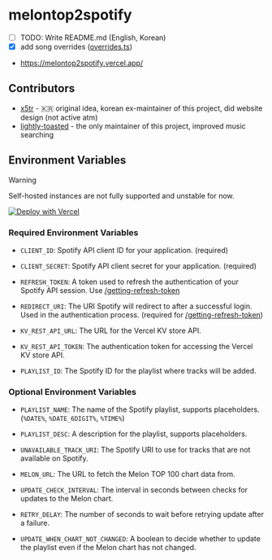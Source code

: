 # melontop2spotify
- [ ] TODO: Write README.md (English, Korean)
- [x] add song overrides ([overrides.ts](src/lib/server/overrides.ts))
- https://melontop2spotify.vercel.app/

## Contributors
- [x5tr](https://github.com/x5tr) - 🇰🇷 original idea, korean ex-maintainer of this project, did website design (not active atm)
- [lightly-toasted](https://github.com/lightly-toasted) - the only maintainer of this project, improved music searching

## Environment Variables
> [!WARNING]  
> Self-hosted instances are not fully supported and unstable for now.

[![Deploy with Vercel](https://vercel.com/button)](https://vercel.com/new/clone?repository-url=https%3A%2F%2Fgithub.com%2Flightly-toasted%2Fmelontop2spotify&env=CLIENT_ID,CLIENT_SECRET,REFRESH_TOKEN,PLAYLIST_ID&envDescription=Read%20README.md&envLink=https%3A%2F%2Fgithub.com%2Flightly-toasted%2Fmelontop2spotify%3Ftab%3Dreadme-ov-file%23environment-variables&project-name=melontop2spotify&repository-name=melontop2spotify)

### Required Environment Variables
- `CLIENT_ID`: Spotify API client ID for your application. (required)
- `CLIENT_SECRET`: Spotify API client secret for your application. (required)
- `REFRESH_TOKEN`: A token used to refresh the authentication of your Spotify API session. Use [/getting-refresh-token](src/routes/getting-refresh-token/)
- `REDIRECT_URI`: The URI Spotify will redirect to after a successful login. Used in the authentication process. (required for [/getting-refresh-token](src/routes/getting-refresh-token/))

- `KV_REST_API_URL`: The URL for the Vercel KV store API.
- `KV_REST_API_TOKEN`: The authentication token for accessing the Vercel KV store API.

- `PLAYLIST_ID`: The Spotify ID for the playlist where tracks will be added.

### Optional Environment Variables

- `PLAYLIST_NAME`: The name of the Spotify playlist, supports placeholders. (`%DATE%`, `%DATE_6DIGIT%`, `%TIME%`)
- `PLAYLIST_DESC`: A description for the playlist, supports placeholders.
- `UNAVAILABLE_TRACK_URI`: The Spotify URI to use for tracks that are not available on Spotify.

- `MELON_URL`: The URL to fetch the Melon TOP 100 chart data from.

- `UPDATE_CHECK_INTERVAL`: The interval in seconds between checks for updates to the Melon chart.
- `RETRY_DELAY`: The number of seconds to wait before retrying update after a failure.
- `UPDATE_WHEN_CHART_NOT_CHANGED`: A boolean to decide whether to update the playlist even if the Melon chart has not changed.
